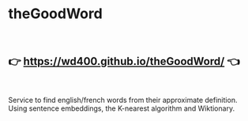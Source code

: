 # theGoodWord
<br>

## 👉 https://wd400.github.io/theGoodWord/ 👈

<br>


Service to find english/french words from their approximate definition. Using sentence embeddings, the K-nearest algorithm and Wiktionary.
